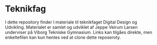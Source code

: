 # Teknikfag

I dette repository finder I materiale til teknikfaget Digital Design og Udvikling. Materialet er samlet og udviklet af Jeppe Veirum Larsen underviser på Viborg Tekniske Gymnasium. Links kan tilgåes direkte, men enkeltefilen kan kun hentes ved at clone dette reposeroty.
